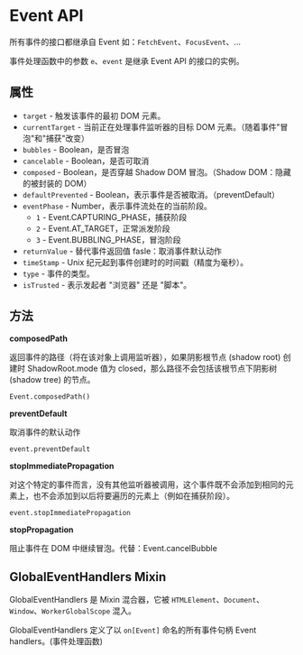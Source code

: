 # Event API

所有事件的接口都继承自 Event 如：`FetchEvent`、`FocusEvent`、...

事件处理函数中的参数 `e`、`event` 是继承 Event API 的接口的实例。

## 属性

- `target` - 触发该事件的最初 DOM 元素。
- `currentTarget` - 当前正在处理事件监听器的目标 DOM 元素。（随着事件"冒泡"和"捕获"改变）
- `bubbles` - Boolean，是否冒泡
- `cancelable` - Boolean，是否可取消
- `composed` - Boolean，是否穿越 Shadow DOM 冒泡。（Shadow DOM：隐藏的被封装的 DOM）
- `defaultPrevented` - Boolean，表示事件是否被取消。（preventDefault）
- `eventPhase` - Number，表示事件流处在的当前阶段。
	- `1` - Event.CAPTURING_PHASE，捕获阶段
	- `2` - Event.AT_TARGET，正常派发阶段
	- `3` - Event.BUBBLING_PHASE，冒泡阶段
- `returnValue` - 替代事件返回值 fasle：取消事件默认动作 
- `timeStamp` - Unix 纪元起到事件创建时的时间戳（精度为毫秒）。
- `type` - 事件的类型。
- `isTrusted` - 表示发起者 "浏览器" 还是 "脚本"。

## 方法

**composedPath**

返回事件的路径（将在该对象上调用监听器），如果阴影根节点 (shadow root) 创建时 ShadowRoot.mode 值为 closed，那么路径不会包括该根节点下阴影树 (shadow tree) 的节点。

	Event.composedPath()

**preventDefault**

取消事件的默认动作

	event.preventDefault

**stopImmediatePropagation**

对这个特定的事件而言，没有其他监听器被调用，这个事件既不会添加到相同的元素上，也不会添加到以后将要遍历的元素上（例如在捕获阶段）。

	event.stopImmediatePropagation

**stopPropagation**

阻止事件在 DOM 中继续冒泡。代替：Event.cancelBubble

## GlobalEventHandlers Mixin

GlobalEventHandlers 是 Mixin 混合器，它被 `HTMLElement`、`Document`、`Window`、`WorkerGlobalScope` 混入。

GlobalEventHandlers 定义了以 `on[Event]` 命名的所有事件句柄 Event handlers。(事件处理函数)
